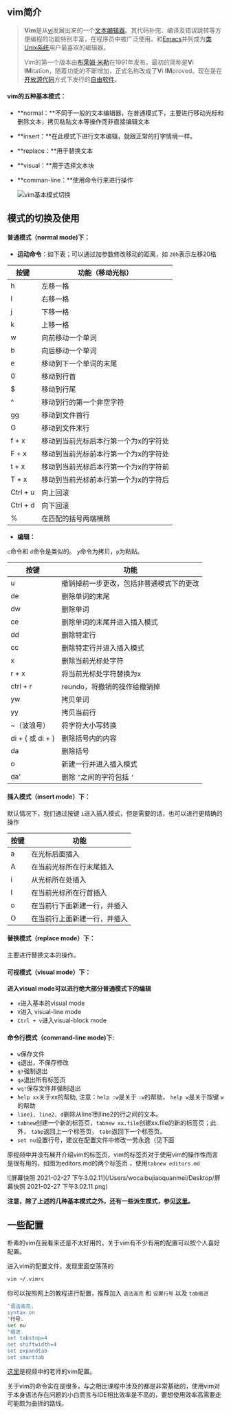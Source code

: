 ## vim简介

> **Vim**是从[vi](https://zh.wikipedia.org/wiki/Vi)发展出来的一个[文本编辑器](https://zh.wikipedia.org/wiki/文本编辑器)。其代码补完、编译及错误跳转等方便编程的功能特别丰富，在程序员中被广泛使用。和[Emacs](https://zh.wikipedia.org/wiki/Emacs)并列成为[类Unix系统](https://zh.wikipedia.org/wiki/类Unix系统)用户最喜欢的编辑器。
>
> Vim的第一个版本由[布莱姆·米勒](https://zh.wikipedia.org/wiki/布萊姆·米勒)在1991年发布。最初的简称是**V**i **IM**itation，随着功能的不断增加，正式名称改成了**V**i **IM**proved。现在是在[开放源代码](https://zh.wikipedia.org/wiki/开放源代码)方式下发行的[自由软件](https://zh.wikipedia.org/wiki/自由软件)。

#### **vim的五种基本模式：**

- **normal：**不同于一般的文本编辑器，在普通模式下，主要进行移动光标和删除文本，拷贝粘贴文本等操作而非直接编辑文本

- **insert：**在此模式下进行文本编辑，就跟正常的打字情境一样。

- **replace：**用于替换文本

- **visual：**用于选择文本块

- **comman-line：**使用命令行来进行操作

  ![vim基本模式切换](/Users/wocaibujiaoquanmei/Desktop/markdown文稿/missing-semester-2020exersices/vim基本模式切换.jpg)

## 模式的切换及使用

#### **普通模式（normal mode)下：**

- **运动命令**：如下表；可以通过加参数修改移动的距离，如 `20h`表示左移20格

| 按键     | 功能（移动光标）                      |
| -------- | ------------------------------------- |
| h        | 左移一格                              |
| l        | 右移一格                              |
| j        | 下移一格                              |
| k        | 上移一格                              |
| w        | 向前移动一个单词                      |
| b        | 向后移动一个单词                      |
| e        | 移动到下一个单词的末尾                |
| 0        | 移动到行首                            |
| $        | 移动到行尾                            |
| ^        | 移动到行的第一个非空字符              |
| gg       | 移动到文件首行                        |
| G        | 移动到文件末行                        |
| f + x    | 移动到当前光标后本行第一个为x的字符处 |
| F + x    | 移动到当前光标前本行第一个为x的字符处 |
| t + x    | 移动到当前光标后本行第一个为x的字符前 |
| T + x    | 移动到当前光标前本行第一个为x的字符后 |
| Ctrl + u | 向上回滚                              |
| Ctrl + d | 向下回滚                              |
| %        | 在匹配的括号两端横跳                  |

- **编辑：**

`c`命令和 `d`命令是类似的。 `y`命令为拷贝，`p`为粘贴。

| **按键**         | 功能                                     |
| ---------------- | ---------------------------------------- |
| u                | 撤销掉前一步更改，包括非普通模式下的更改 |
| de               | 删除单词的末尾                           |
| dw               | 删除单词                                 |
| ce               | 删除单词的末尾并进入插入模式             |
| dd               | 删除特定行                               |
| cc               | 删除特定行并进入插入模式                 |
| x                | 删除当前光标处字符                       |
| r + x            | 将当前光标处字符替换为x                  |
| ctrl + r         | reundo，将撤销的操作给撤销掉             |
| yw               | 拷贝单词                                 |
| yy               | 拷贝当前行                               |
| ~（波浪号）      | 将字符大小写转换                         |
| di + { 或 di + } | 删除括号内的内容                         |
| da               | 删除括号                                 |
| o                | 新建一行并进入插入模式                   |
| da'              | 删除 `’`之间的字符包括 `‘`               |



#### **插入模式（insert mode）下：**

默认情况下，我们通过按键 `i`进入插入模式，但是需要的话，也可以进行更精确的操作

| 按键 | 功能                         |
| ---- | ---------------------------- |
| a    | 在光标后面插入               |
| A    | 在当前光标所在行末尾插入     |
| i    | 从光标所在处插入             |
| I    | 在当前光标所在行首插入       |
| o    | 在当前行下面新建一行，并插入 |
| O    | 在当前行上面新建一行，并插入 |

#### 替换模式（replace mode）下：

主要进行替换文本的操作。



#### 可视模式（visual mode）下：

**进入visual mode可以进行绝大部分普通模式下的编辑**

- `v`进入基本的visual mode
- `V`进入 visual-line mode
- `Ctrl + v`进入visual-block mode



#### **命令行模式（command-line mode)下:**

- `w`保存文件
- `q`退出，不保存修改
- `q!`强制退出
- `qa`退出所有标签页
- `wq!`保存文件并强制退出
- `help xx`关于xx的帮助, 注意：`help :w`是关于 `:w`的帮助， `help w`是关于按键 `w`的帮助
- `line1, line2, d`删除从line1到line2的行之间的文本。
- `tabnew`创建一个新的标签页，`tabnew xx.file`创建xx.file的新的标签页；此外， `tabp`返回上一个标签页， `tabn`返回下一个标签页。
- `set nu`设置行号，建议在配置文件中修改一劳永逸（见下面

原视频中并没有展开介绍vim的标签页，vim的标签页对于使用vim的操作性而言是很有用的，如图为editors.md的两个标签页 ，使用`tabnew editors.md`

![屏幕快照 2021-02-27 下午3.02.11](/Users/wocaibujiaoquanmei/Desktop/屏幕快照 2021-02-27 下午3.02.11.png)



**注意，除了上述的几种基本模式之外，还有一些派生模式，参见[这里](https://zh.wikipedia.org/wiki/Vim)。**

## 一些配置

朴素的vim在我看来还是不太好用的，关于vim有不少有用的配置可以按个人喜好配置。

进入vim的配置文件，发现里面空荡荡的

```bash
vim ~/.vimrc
```

你可以按照网上的教程进行配置，推荐加入 `语法高亮` 和 `设置行号` 以及 `tab缩进`

```bash
"语法高亮.
syntax on
"行号.
set nu
"缩进.
set tabstop=4
set shiftwidth=4
set expandtab
set smarttab
```

[这里](https://missing.csail.mit.edu/2020/files/vimrc)是视频中的老师的vim配置。

关于vim的命令实在是很多，与之相比课程中涉及的都是非常基础的，使用vim对于本身语法存在问题的小白而言与IDE相比效率是不高的，要想使用效率高需要走可能颇为曲折的路线。